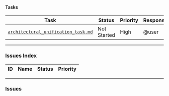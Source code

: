 #### Tasks

| Task | Status | Priority | Responsible |
|---|---|---|---|
| [`architectural_unification_task.md`](./architectural_unification_task.md) | Not Started | High | @user |

---

### Issues Index

| ID | Name | Status | Priority |
|---|---|---|---|

---

### Issues
